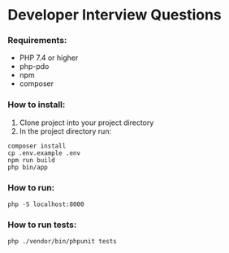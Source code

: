 # Developer Interview Questions

### Requirements:
- PHP 7.4 or higher
- php-pdo
- npm 
- composer

### How to install:

1. Clone project into your project directory
2. In the project directory run:
```commandline
composer install
cp .env.example .env
npm run build
php bin/app
```

### How to run:

```commandline
php -S localhost:8000
```

### How to run tests:

```commandline
php ./vendor/bin/phpunit tests
```
